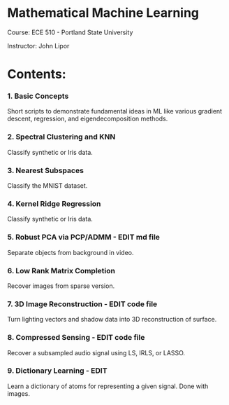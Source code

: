 # Mathematical Machine Learning 
Course: ECE 510 - Portland State University

Instructor: John Lipor

# Contents:
### 1. Basic Concepts
Short scripts to demonstrate fundamental ideas in ML like various gradient descent, regression, and eigendecomposition methods. 

### 2. Spectral Clustering and KNN
Classify synthetic or Iris data.

### 3. Nearest Subspaces
Classify the MNIST dataset.

### 4. Kernel Ridge Regression
Classify synthetic or Iris data.

### 5. Robust PCA via PCP/ADMM - EDIT md file
Separate objects from background in video.

### 6. Low Rank Matrix Completion
Recover images from sparse version.

### 7. 3D Image Reconstruction - EDIT code file
Turn lighting vectors and shadow data into 3D reconstruction of surface.

### 8. Compressed Sensing - EDIT code file
Recover a subsampled audio signal using LS, IRLS, or LASSO. 

### 9. Dictionary Learning - EDIT
Learn a dictionary of atoms for representing a given signal. Done with images.


